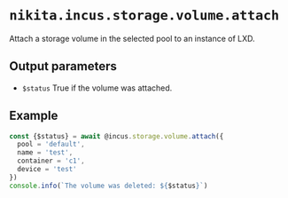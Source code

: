 
# `nikita.incus.storage.volume.attach`

Attach a storage volume in the selected pool to an instance of LXD.

## Output parameters

* `$status`
  True if the volume was attached.

## Example

```js
const {$status} = await @incus.storage.volume.attach({
  pool = 'default',
  name = 'test',
  container = 'c1',
  device = 'test'
})
console.info(`The volume was deleted: ${$status}`)
```
